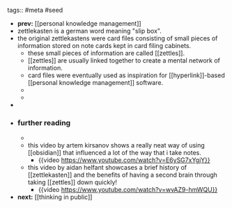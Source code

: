 tags:: #meta #seed

- **prev:** [[personal knowledge management]]
- zettlekasten is a german word meaning "slip box".
- the original zettlekastens were card files consisting of small pieces of information stored on note cards kept in card filing cabinets.
	- these small pieces of information are called [[zettles]].
	- [[zettles]] are usually linked together to create a mental network of information.
	- card files were eventually used as inspiration for [[hyperlink]]-based [[personal knowledge management]] software.
	-
	-
-
- ### further reading
	-
	- this video by artem kirsanov shows a really neat way of using [[obsidian]] that influenced a lot of the way that i take notes.
		- {{video https://www.youtube.com/watch?v=E6ySG7xYgjY}}
	- this video by aidan helfant showcases a brief history of [[zettlekasten]] and the benefits of having a second brain through taking [[zettles]] down quickly!
		- {{video https://www.youtube.com/watch?v=wvAZ9-hmWQU}}
- **next:** [[thinking in public]]